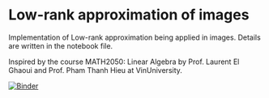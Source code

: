 # Low-rank approximation of images

Implementation of Low-rank approximation being applied in images. Details are written in the notebook file.

Inspired by the course MATH2050: Linear Algebra by Prof. Laurent El Ghaoui and Prof. Pham Thanh Hieu at VinUniversity.

[![Binder](https://mybinder.org/badge_logo.svg)](https://mybinder.org/v2/gh/goldenskygiang/img-low-rank-approx/main?labpath=img-low-rank-approx.ipynb)
